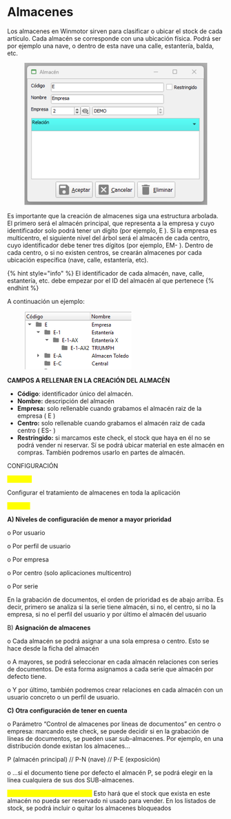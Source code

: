# Almacenes

Los almacenes en Winmotor sirven para clasificar o ubicar el stock de cada artículo. Cada almacén se corresponde con una ubicación física. Podrá ser por ejemplo una nave, o dentro de esta nave una calle, estantería, balda, etc.

<figure><img src="../../.gitbook/assets/image (1).png" alt=""><figcaption></figcaption></figure>

Es importante que la creación de almacenes siga una estructura arbolada. El primero será el almacén principal, que representa a la empresa y cuyo identificador solo podrá tener un dígito (por ejemplo, E ). Si la empresa es multicentro, el siguiente nivel del árbol será el almacén de cada centro, cuyo identificador debe tener tres dígitos (por ejemplo, EM- ). Dentro de cada centro, o si no existen centros, se crearán almacenes por cada ubicación específica (nave, calle, estantería, etc).

{% hint style="info" %}
El identificador de cada almacén, nave, calle, estantería, etc. debe empezar por el ID del almacén al que pertenece
{% endhint %}

A continuación un ejemplo:

<figure><img src="../../.gitbook/assets/image (1) (1).png" alt=""><figcaption></figcaption></figure>

**CAMPOS A RELLENAR EN LA CREACIÓN DEL ALMACÉN**

* **Código**: identificador único del almacén.
* **Nombre:** descripción del almacén
* **Empresa:** solo rellenable cuando grabamos el almacén raiz de la empresa ( E )
* **Centro:** solo rellenable cuando grabamos el almacén raiz de cada centro ( ES- )
* **Restringido:** si marcamos este check, el stock que haya en él no se podrá vender ni reservar. Sí se podrá ubicar material en este almacén en compras. También podremos usarlo en partes de almacén.

CONFIGURACIÓN

<mark style="color:yellow;">**Objetivo**</mark>

Configurar el tratamiento de almacenes en toda la aplicación

<mark style="color:yellow;">**Gestión**</mark>

**A) Niveles de configuración de menor a mayor prioridad**

o Por usuario

o Por perfil de usuario

o Por empresa

o Por centro (solo aplicaciones multicentro)

o Por serie

En la grabación de documentos, el orden de prioridad es de abajo arriba. Es decir, primero se analiza si la serie tiene almacén, si no, el centro, si no la empresa, si no el perfil del usuario y por último el almacén del usuario

B) **Asignación de almacenes**

o Cada almacén se podrá asignar a una sola empresa o centro. Esto se hace desde la ficha del almacén

o A mayores, se podrá seleccionar en cada almacén relaciones con series de documentos. De esta forma asignamos a cada serie que almacén por defecto tiene.

o Y por último, también podremos crear relaciones en cada almacén con un usuario concreto o un perfil de usuario.

**C) Otra configuración de tener en cuenta**

o Parámetro “Control de almacenes por líneas de documentos” en centro o empresa: marcando este check, se puede decidir si en la grabación de líneas de documentos, se pueden usar sub-almacenes. Por ejemplo, en una distribución donde existan los almacenes…

P (almacén principal) // P-N (nave) // P-E (exposición)

o …si el documento tiene por defecto el almacén P, se podrá elegir en la línea cualquiera de sus dos SUB-almacenes.

<mark style="color:yellow;">ALMACENES RESTRINGIDOS:</mark> Esto hará que el stock que exista en este almacén no pueda ser reservado ni usado para vender. En los listados de stock, se podrá incluir o quitar los almacenes bloqueados
